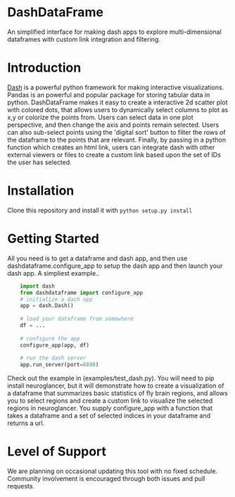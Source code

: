# DashDataFrame
An simplified interface for making dash apps to explore multi-dimensional dataframes with custom link integration and filtering. 

# Introduction
[Dash](https://plot.ly/dash/) is a powerful python framework for making interactive visualizations.  Pandas is an powerful and popular package for storing tabular data in python. DashDataFrame makes it easy to create a interactive 2d scatter plot with colored dots, that allows users to dynamically select columns to plot as x,y or colorize the points from.  Users can select data in one plot perspective, and then change the axis and points remain selected.  Users can also sub-select points using the 'digital sort' button to filter the rows of the dataframe to the points that are relevant.  Finally, by passing in a python function which creates an html link, users can integrate dash with other external viewers or files to create a custom link based upon the set of IDs the user has selected. 

# Installation
Clone this repository and install it with `python setup.py install`

# Getting Started
All you need is to get a dataframe and  dash app, and then use dashdataframe.configure_app to setup the dash app and then launch your dash app. A simpliest example..

```Python
    import dash
    from dashdataframe import configure_app
    # initialize a dash app
    app = dash.Dash()
    
    # load your dataframe from somewhere
    df = ... 
    
    # configure the app
    configure_app(app, df)
    
    # run the dash server
    app.run_server(port=8880)
```

Check out the example in (examples/test_dash.py).  You will need to pip install neuroglancer, but it will demonstrate how to create a visualization of a dataframe that summarizes basic statistics of fly brain regions, and allows you to select regions and create a custom link to visualize the selected regions in neuroglancer.   You supply configure_app with a function that takes a dataframe and a set of selected indices in your dataframe and returns a url. 

# Level of Support
We are planning on occasional updating this tool with no fixed schedule. Community involvement is encouraged through both issues and pull requests.
